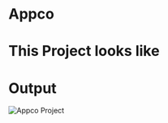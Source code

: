 # Appco
# This Project looks like
# Output
![Appco Project](https://github.com/portfolio-asad/Appco/assets/156701228/34fbac1a-9bef-424d-ad1c-bfd7b6914737)
